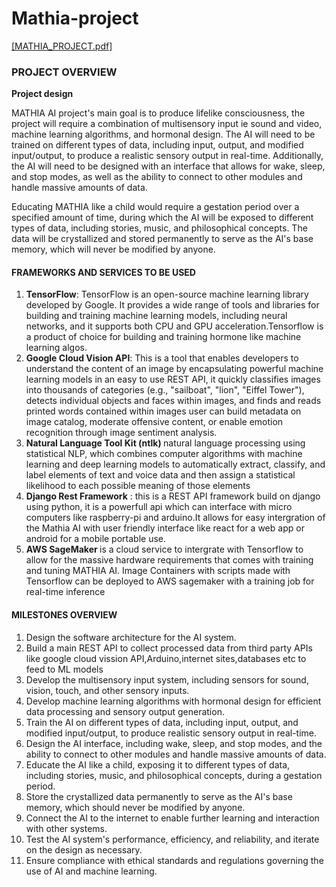 # Mathia-project
<a href="https://github.com/betawayz/Mathia-project/files/10849020/MATHIA_PROJECT.pdf">[MATHIA_PROJECT.pdf]</a>


<h3>PROJECT OVERVIEW</h3>
    <strong>Project design </strong>
    <img src = "https://user-images.githubusercontent.com/126449163/221824961-245b8321-c4a4-4ce7-b68c-fd545f24b4fb.png" alt="">
    
<p>MATHIA AI project's main goal is to produce lifelike consciousness, the project will require a combination of multisensory input ie sound and video, machine learning algorithms, and hormonal design. The AI will need to be trained on different types of data, including input, output, and modified input/output, to produce a realistic sensory output in real-time. Additionally, the AI will need to be designed with an interface that allows for wake, sleep, and stop modes, as well as the ability to connect to other modules and handle massive amounts of data. </p>

<p>Educating MATHIA like a child would require a gestation period over a specified amount of time, during which the AI will be exposed to different types of data, including stories, music, and philosophical concepts. The data will be crystallized and stored permanently to serve as the AI's base memory, which will never be modified by anyone.</p>

<h4> FRAMEWORKS AND SERVICES TO BE USED </h4>
<ol>
  <li><strong>TensorFlow</strong>: TensorFlow is an open-source machine learning library developed by Google. It provides a wide range of tools and libraries for building and training machine learning models, including neural networks, and it supports both CPU and GPU acceleration.Tensorflow is a product of choice for building and training hormone like machine learning algos.</li>
  <li><strong>Google Cloud Vision API</strong>: This is a tool that enables developers to understand the content of an image by encapsulating powerful machine learning models in an easy to use REST API, it quickly classifies images into thousands of categories (e.g., "sailboat", "lion", "Eiffel Tower"), detects individual objects and faces within images, and finds and reads printed words contained within images user can build metadata on image catalog, moderate offensive content, or enable emotion recognition through image sentiment analysis.</li>
  <li><strong> Natural Language Tool Kit  (ntlk) </strong>natural language processing using statistical NLP, which combines computer algorithms with machine learning and deep learning models to automatically extract, classify, and label elements of text and voice data and then assign a statistical likelihood to each possible meaning of those elements
  <li><strong>Django Rest Framework</strong> : this is a REST API framework build on django using python, it is a powerfull api which can interface with micro computers like raspberry-pi and arduino.It allows for easy intergration of the Mathia AI with user friendly interface like react for a web app or android for a mobile portable use.</li>
    <li> <strong> AWS SageMaker </strong> is a cloud service to intergrate with Tensorflow to allow for the massive hardware requirements that comes with training and tuning MATHIA AI. Image Containers with scripts made with Tensorflow can be deployed to AWS sagemaker with a training job for real-time inference</li>
</ol>

<h4>MILESTONES OVERVIEW </h4> 
<ol>
  <li>Design the software architecture for the AI system.</li>
  <li>Build a main REST API to collect processed data from third party APIs like google cloud vission API,Arduino,internet sites,databases etc to feed to ML models </li>
  <li>Develop the multisensory input system, including sensors for sound, vision, touch, and other sensory inputs.</li>
  <li>Develop machine learning algorithms with hormonal design for efficient data processing and sensory output generation.</li>
  <li>Train the AI on different types of data, including input, output, and modified input/output, to produce realistic sensory output in real-time.</li>
  <li>Design the AI interface, including wake, sleep, and stop modes, and the ability to connect to other modules and handle massive amounts of data.</li>
  <li>Educate the AI like a child, exposing it to different types of data, including stories, music, and philosophical concepts, during a gestation period.</li>
  <li>Store the crystallized data permanently to serve as the AI's base memory, which should never be modified by anyone.</li>
  <li>Connect the AI to the internet to enable further learning and interaction with other systems.</li>
  <li>Test the AI system's performance, efficiency, and reliability, and iterate on the design as necessary.</li>
  <li>Ensure compliance with ethical standards and regulations governing the use of AI and machine learning.</li>
 </ol>



